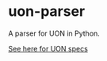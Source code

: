 # uon-parser
A parser for UON in Python.

[See here for UON specs](https://github.com/uon-language/specification/blob/master/spec.md)
